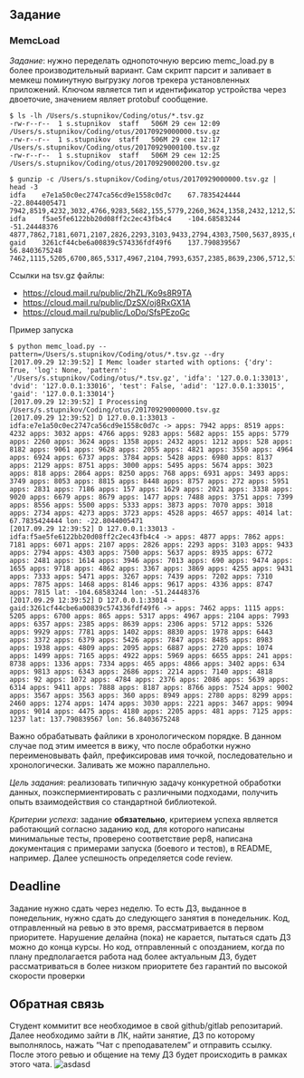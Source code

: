 ## Задание
### MemcLoad

*Задание*: нужно переделать однопоточную версию memc_load.py в более производительный вариант. Сам скрипт парсит и заливает в мемкеш поминутную выгрузку логов трекера установленных приложений. Ключом является тип и идентификатор устройства через двоеточие, значением являет protobuf сообщение.
```
$ ls -lh /Users/s.stupnikov/Coding/otus/*.tsv.gz
-rw-r--r--  1 s.stupnikov  staff   506M 29 сен 12:09 /Users/s.stupnikov/Coding/otus/20170929000000.tsv.gz
-rw-r--r--  1 s.stupnikov  staff   506M 29 сен 12:17 /Users/s.stupnikov/Coding/otus/20170929000100.tsv.gz
-rw-r--r--  1 s.stupnikov  staff   506M 29 сен 12:25 /Users/s.stupnikov/Coding/otus/20170929000200.tsv.gz

$ gunzip -c /Users/s.stupnikov/Coding/otus/20170929000000.tsv.gz | head -3
idfa	e7e1a50c0ec2747ca56cd9e1558c0d7c	67.7835424444	-22.8044005471	7942,8519,4232,3032,4766,9283,5682,155,5779,2260,3624,1358,2432,1212,528,8182,9061,9628,2055,4821,3550,4964,6924,6737,3784,5428,6980,8137,2129,8751,3000,5495,5674,3023,818,2864,8250,768,6931,3493,3749,8053,8815,8448,8757,272,5951,2831,7186,157,1629,2021,3338,9020,6679,8679,1477,7488,3751,7399,8556,5500,5333,3873,7070,3018,2734,4273,3723,4528,4657,4014
idfa	f5ae5fe6122bb20d08ff2c2ec43fb4c4	-104.68583244	-51.24448376	4877,7862,7181,6071,2107,2826,2293,3103,9433,2794,4303,7500,5637,8935,6772,2481,1614,3946,7013,690,9474,1655,9718,4862,3367,3869,4255,9431,7333,5471,3267,7439,7202,7310,7875,1468,8146,9617,4336,8747,7815
gaid	3261cf44cbe6a00839c574336fdf49f6	137.790839567	56.8403675248	7462,1115,5205,6700,865,5317,4967,2104,7993,6357,2385,8639,2306,5712,5326,9929,7781,1402,8830,1978,6443,3372,6379,5426,7847,8485,8983,1938,4809,2095,6887,2720,1074,1499,7165,4922,5969,6655,241,8738,1336,7334,465,4866,3402,634,9813,6343,2686,2214,7140,4818,92,1072,4784,2376,2086,5639,6314,9411,7888,8187,8766,7524,9002,3567,3563,360,8949,2780,8299,2460,1274,1474,3030,2221,3467,9094,9014,4475,4180,2205,481,7125,1237
```
Ссылки на tsv.gz файлы:
* https://cloud.mail.ru/public/2hZL/Ko9s8R9TA
* https://cloud.mail.ru/public/DzSX/oj8RxGX1A
* https://cloud.mail.ru/public/LoDo/SfsPEzoGc

Пример запуска
```
$ python memc_load.py --pattern=/Users/s.stupnikov/Coding/otus/*.tsv.gz --dry
[2017.09.29 12:39:52] I Memc loader started with options: {'dry': True, 'log': None, 'pattern': '/Users/s.stupnikov/Coding/otus/*.tsv.gz', 'idfa': '127.0.0.1:33013', 'dvid': '127.0.0.1:33016', 'test': False, 'adid': '127.0.0.1:33015', 'gaid': '127.0.0.1:33014'}
[2017.09.29 12:39:52] I Processing /Users/s.stupnikov/Coding/otus/20170929000000.tsv.gz
[2017.09.29 12:39:52] D 127.0.0.1:33013 - idfa:e7e1a50c0ec2747ca56cd9e1558c0d7c -> apps: 7942 apps: 8519 apps: 4232 apps: 3032 apps: 4766 apps: 9283 apps: 5682 apps: 155 apps: 5779 apps: 2260 apps: 3624 apps: 1358 apps: 2432 apps: 1212 apps: 528 apps: 8182 apps: 9061 apps: 9628 apps: 2055 apps: 4821 apps: 3550 apps: 4964 apps: 6924 apps: 6737 apps: 3784 apps: 5428 apps: 6980 apps: 8137 apps: 2129 apps: 8751 apps: 3000 apps: 5495 apps: 5674 apps: 3023 apps: 818 apps: 2864 apps: 8250 apps: 768 apps: 6931 apps: 3493 apps: 3749 apps: 8053 apps: 8815 apps: 8448 apps: 8757 apps: 272 apps: 5951 apps: 2831 apps: 7186 apps: 157 apps: 1629 apps: 2021 apps: 3338 apps: 9020 apps: 6679 apps: 8679 apps: 1477 apps: 7488 apps: 3751 apps: 7399 apps: 8556 apps: 5500 apps: 5333 apps: 3873 apps: 7070 apps: 3018 apps: 2734 apps: 4273 apps: 3723 apps: 4528 apps: 4657 apps: 4014 lat: 67.7835424444 lon: -22.8044005471
[2017.09.29 12:39:52] D 127.0.0.1:33013 - idfa:f5ae5fe6122bb20d08ff2c2ec43fb4c4 -> apps: 4877 apps: 7862 apps: 7181 apps: 6071 apps: 2107 apps: 2826 apps: 2293 apps: 3103 apps: 9433 apps: 2794 apps: 4303 apps: 7500 apps: 5637 apps: 8935 apps: 6772 apps: 2481 apps: 1614 apps: 3946 apps: 7013 apps: 690 apps: 9474 apps: 1655 apps: 9718 apps: 4862 apps: 3367 apps: 3869 apps: 4255 apps: 9431 apps: 7333 apps: 5471 apps: 3267 apps: 7439 apps: 7202 apps: 7310 apps: 7875 apps: 1468 apps: 8146 apps: 9617 apps: 4336 apps: 8747 apps: 7815 lat: -104.68583244 lon: -51.24448376
[2017.09.29 12:39:52] D 127.0.0.1:33014 - gaid:3261cf44cbe6a00839c574336fdf49f6 -> apps: 7462 apps: 1115 apps: 5205 apps: 6700 apps: 865 apps: 5317 apps: 4967 apps: 2104 apps: 7993 apps: 6357 apps: 2385 apps: 8639 apps: 2306 apps: 5712 apps: 5326 apps: 9929 apps: 7781 apps: 1402 apps: 8830 apps: 1978 apps: 6443 apps: 3372 apps: 6379 apps: 5426 apps: 7847 apps: 8485 apps: 8983 apps: 1938 apps: 4809 apps: 2095 apps: 6887 apps: 2720 apps: 1074 apps: 1499 apps: 7165 apps: 4922 apps: 5969 apps: 6655 apps: 241 apps: 8738 apps: 1336 apps: 7334 apps: 465 apps: 4866 apps: 3402 apps: 634 apps: 9813 apps: 6343 apps: 2686 apps: 2214 apps: 7140 apps: 4818 apps: 92 apps: 1072 apps: 4784 apps: 2376 apps: 2086 apps: 5639 apps: 6314 apps: 9411 apps: 7888 apps: 8187 apps: 8766 apps: 7524 apps: 9002 apps: 3567 apps: 3563 apps: 360 apps: 8949 apps: 2780 apps: 8299 apps: 2460 apps: 1274 apps: 1474 apps: 3030 apps: 2221 apps: 3467 apps: 9094 apps: 9014 apps: 4475 apps: 4180 apps: 2205 apps: 481 apps: 7125 apps: 1237 lat: 137.790839567 lon: 56.8403675248
```
Важно обрабатывать файлики в хронологическом порядке. В данном случае под этим имеется в вижу, что после обработки нужно переименовывать файл, префиксировав имя точкой, последовательно и хронологически. Заливать же можно параллельно.

*Цель задания*: реализовать типичную задачу конкуретной обработки данных, поэкспермиентировать с различными подходами, получить опыть взаимодействия со стандартной библиотекой.

*Критерии успеха*: задание __обязательно__, критерием успеха является работающий согласно заданию код, для которого написаны минимальные тесты, проверено соответствие pep8, написана документация с примерами запуска (боевого и тестов), в README, например. Далее успешность определяется code review.

## Deadline
Задание нужно сдать через неделю. То есть ДЗ, выданное в понедельник, нужно сдать до следующего занятия в понедельник. Код, отправленный на ревью в это время, рассматривается в первом приоритете. Нарушение делайна (пока) не карается, пытаться сдать ДЗ можно до конца курсы. Но код, отправленный с опозданием, когда по плану предполагается работа над более актуальным ДЗ, будет рассматриваться в более низком приоритете без гарантий по высокой скорости проверки

## Обратная связь
Cтудент коммитит все необходимое в свой github/gitlab репозитарий. Далее необходимо зайти в ЛК, найти занятие, ДЗ по которому выполнялось, нажать “Чат с преподавателем” и отправить ссылку. После этого ревью и общение на тему ДЗ будет происходить в рамках этого чата.
![asdasd](https://user-images.githubusercontent.com/88553023/192100747-40329813-f438-4412-9687-fb3cb46724c1.png)
